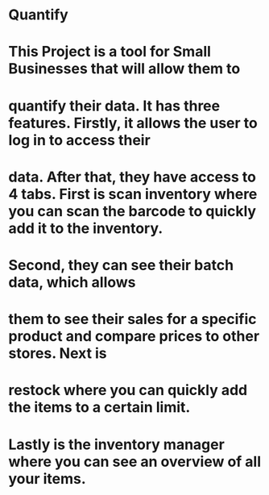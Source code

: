 # Quantify
# This Project is a tool for Small Businesses that will allow them to 
# quantify their data. It has three features. Firstly, it allows the user to log in to access their
# data. After that, they have access to 4 tabs. First is scan inventory where you can scan the barcode to quickly add it to the inventory.
# Second, they can see their batch data, which allows
# them to see their sales for a specific product and compare prices to other stores. Next is 
# restock where you can quickly add the items to a certain limit.
# Lastly is the inventory manager where you can see an overview of all your items.
